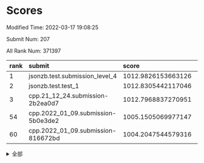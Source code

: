 # Scores

Modified Time: 2022-03-17 19:08:25

Submit Num: 207

All Rank Num: 371397

| rank |               submit               |       score        |       sigma        | pk_num |
| :--- | :--------------------------------- | :----------------- | :----------------- | :----- |
| 1    | jsonzb.test.submission_level_4     | 1012.9826153663126 | 0.8084430659108833 | 7178   |
| 2    | jsonzb.test.test_1                 | 1012.8305442117046 | 0.8187850258325882 | 7178   |
| 3    | cpp.21_12_24.submission-2b2ea0d7   | 1012.7968837270951 | 0.813270586330368  | 7184   |
| 54   | cpp.2022_01_09.submission-5b0e3de2 | 1005.1505069977147 | 0.732706628720206  | 7179   |
| 60   | cpp.2022_01_09.submission-816672bd | 1004.2047544579316 | 0.7084876236896501 | 7174   |


<details>
<summary>全部</summary>

| rank |                 submit                 |       score        |       sigma        | pk_num |
| :--- | :------------------------------------- | :----------------- | :----------------- | :----- |
| 1    | jsonzb.test.submission_level_4         | 1012.9826153663126 | 0.8084430659108833 | 7178   |
| 2    | jsonzb.test.test_1                     | 1012.8305442117046 | 0.8187850258325882 | 7178   |
| 3    | cpp.21_12_24.submission-2b2ea0d7       | 1012.7968837270951 | 0.813270586330368  | 7184   |
| 4    | gobigger.level_3.submission_level_3_28 | 1011.9675128676387 | 0.7687689892294598 | 7178   |
| 5    | gobigger.level_3.submission_level_3_27 | 1011.8954170660076 | 0.7823134615439838 | 7171   |
| 6    | gobigger.level_3.submission_level_3_6  | 1011.6912837311123 | 0.7856357834228769 | 7172   |
| 7    | gobigger.level_3.submission_level_3_33 | 1011.5444865254473 | 0.7684145627853212 | 7178   |
| 8    | gobigger.level_3.submission_level_3_38 | 1011.5385307143677 | 0.7544505176463673 | 7172   |
| 9    | gobigger.level_3.submission_level_3_49 | 1011.3835352769069 | 0.756763704037235  | 7178   |
| 10   | gobigger.level_3.submission_level_3_31 | 1011.3738218226185 | 0.7558847540217973 | 7181   |
| 11   | gobigger.level_3.submission_level_3_2  | 1011.0728579323345 | 0.7646051122020748 | 7178   |
| 12   | gobigger.level_3.submission_level_3_47 | 1010.991167879793  | 0.7678744352891951 | 7174   |
| 13   | gobigger.level_3.submission_level_3_0  | 1010.9812797321803 | 0.7753541877132655 | 7173   |
| 14   | gobigger.level_3.submission_level_3_3  | 1010.6637255739845 | 0.7828829834953424 | 7174   |
| 15   | gobigger.level_3.submission_level_3_39 | 1010.6333235018375 | 0.7436769901028184 | 7179   |
| 16   | gobigger.level_3.submission_level_3_43 | 1010.5922723890941 | 0.7767899746241189 | 7182   |
| 17   | gobigger.level_3.submission_level_3_42 | 1010.5763083311849 | 0.7643237052494594 | 7180   |
| 18   | gobigger.level_3.submission_level_3_35 | 1010.5695497557    | 0.756884335683868  | 7173   |
| 19   | gobigger.level_3.submission_level_3_30 | 1010.5537547091752 | 0.7550358210379676 | 7174   |
| 20   | gobigger.level_3.submission_level_3_5  | 1010.5498112702984 | 0.766428336851021  | 7180   |
| 21   | gobigger.level_3.submission_level_3_22 | 1010.4936623405016 | 0.7519283137568902 | 7174   |
| 22   | gobigger.level_3.submission_level_3_44 | 1010.4406232572425 | 0.7575490858705334 | 7173   |
| 23   | gobigger.level_3.submission_level_3_20 | 1010.398326281394  | 0.7440622133783388 | 7170   |
| 24   | gobigger.level_3.submission_level_3_23 | 1010.3658483731243 | 0.7559661415940473 | 7174   |
| 25   | gobigger.level_3.submission_level_3_10 | 1010.3539317363861 | 0.7629762265007298 | 7182   |
| 26   | gobigger.level_3.submission_level_3_37 | 1010.280207559485  | 0.7677460555234378 | 7178   |
| 27   | gobigger.level_3.submission_level_3_34 | 1010.2791170229135 | 0.7504719412250778 | 7177   |
| 28   | gobigger.level_3.submission_level_3_1  | 1010.2682935582919 | 0.7717293381194327 | 7173   |
| 29   | gobigger.level_3.submission_level_3_36 | 1010.2308772503654 | 0.7576132423504895 | 7183   |
| 30   | gobigger.level_3.submission_level_3_15 | 1010.2055594580374 | 0.7473399183234001 | 7175   |
| 31   | gobigger.level_3.submission_level_3_16 | 1010.0977755439618 | 0.7601401215032523 | 7175   |
| 32   | gobigger.level_3.submission_level_3_13 | 1010.0942260211033 | 0.754967543791531  | 7178   |
| 33   | gobigger.level_3.submission_level_3_24 | 1010.0515732818249 | 0.755505970766227  | 7178   |
| 34   | gobigger.level_3.submission_level_3_29 | 1010.0496838711648 | 0.7386008887476458 | 7175   |
| 35   | gobigger.level_3.submission_level_3_40 | 1010.0417653565702 | 0.7764071238369978 | 7180   |
| 36   | gobigger.level_3.submission_level_3_41 | 1009.9304377117106 | 0.7696479693273257 | 7174   |
| 37   | gobigger.level_3.submission_level_3_26 | 1009.8786856750327 | 0.7867319619649218 | 7175   |
| 38   | gobigger.level_3.submission_level_3_9  | 1009.863625297895  | 0.7740905435935178 | 7179   |
| 39   | gobigger.level_3.submission_level_3_32 | 1009.8268968445092 | 0.755569747586888  | 7169   |
| 40   | gobigger.level_3.submission_level_3_17 | 1009.7863492933683 | 0.7483582579520325 | 7180   |
| 41   | gobigger.level_3.submission_level_3_8  | 1009.7536984851843 | 0.764108248134622  | 7176   |
| 42   | gobigger.level_3.submission_level_3_25 | 1009.7206627964282 | 0.7588806295550802 | 7177   |
| 43   | gobigger.level_3.submission_level_3_46 | 1009.4608062912349 | 0.7675296192761653 | 7178   |
| 44   | gobigger.level_3.submission_level_3_14 | 1009.4419961642508 | 0.7765562063601817 | 7178   |
| 45   | gobigger.level_3.submission_level_3_12 | 1009.4161993472437 | 0.7421597398697669 | 7176   |
| 46   | gobigger.level_3.submission_level_3_45 | 1009.3798538087352 | 0.7574037231380214 | 7178   |
| 47   | gobigger.level_3.submission_level_3_7  | 1009.3391978294416 | 0.7478436964940427 | 7179   |
| 48   | gobigger.level_3.submission_level_3_11 | 1009.1735880708783 | 0.7418011622613575 | 7176   |
| 49   | gobigger.level_3.submission_level_3_19 | 1009.1619753476638 | 0.7570585145648727 | 7174   |
| 50   | gobigger.level_3.submission_level_3_21 | 1008.9170866095759 | 0.7489474509215936 | 7175   |
| 51   | gobigger.level_3.submission_level_3_4  | 1008.483776071072  | 0.7809755466189532 | 7182   |
| 52   | gobigger.level_3.submission_level_3_48 | 1008.2454960499197 | 0.7417289376980563 | 7177   |
| 53   | gobigger.level_3.submission_level_3_18 | 1008.0534391077063 | 0.737904492502273  | 7169   |
| 54   | cpp.2022_01_09.submission-5b0e3de2     | 1005.1505069977147 | 0.732706628720206  | 7179   |
| 55   | gobigger.level_1.submission_level_1_20 | 1004.9246512571273 | 0.7261896244723746 | 7178   |
| 56   | gobigger.level_1.submission_level_1_36 | 1004.7806376876744 | 0.7277309222667062 | 7184   |
| 57   | gobigger.level_1.submission_level_1_28 | 1004.5180962138944 | 0.7108531648347398 | 7178   |
| 58   | gobigger.level_1.submission_level_1_0  | 1004.4099720204412 | 0.7279915248874393 | 7177   |
| 59   | gobigger.level_1.submission_level_1_49 | 1004.3919908514006 | 0.731763459223072  | 7180   |
| 60   | cpp.2022_01_09.submission-816672bd     | 1004.2047544579316 | 0.7084876236896501 | 7174   |
| 61   | gobigger.level_1.submission_level_1_48 | 1004.1836097609093 | 0.7177515572981776 | 7173   |
| 62   | gobigger.level_1.submission_level_1_35 | 1004.1015926721061 | 0.7085263953292245 | 7176   |
| 63   | gobigger.level_1.submission_level_1_46 | 1004.0520368953264 | 0.7239330120562112 | 7178   |
| 64   | gobigger.level_1.submission_level_1_38 | 1004.0146574336242 | 0.7187288876748392 | 7172   |
| 65   | gobigger.level_1.submission_level_1_12 | 1003.9884102329603 | 0.7163499704107165 | 7174   |
| 66   | gobigger.level_1.submission_level_1_14 | 1003.8156930157248 | 0.7188672650928717 | 7174   |
| 67   | gobigger.level_1.submission_level_1_25 | 1003.7995781010428 | 0.7293640721818093 | 7181   |
| 68   | gobigger.level_1.submission_level_1_31 | 1003.796056232028  | 0.7312409817712433 | 7172   |
| 69   | gobigger.level_1.submission_level_1_39 | 1003.7960433329894 | 0.720897247680339  | 7176   |
| 70   | gobigger.level_1.submission_level_1_11 | 1003.7727815758816 | 0.7248180399648166 | 7179   |
| 71   | gobigger.level_1.submission_level_1_3  | 1003.691233735684  | 0.7072603698809712 | 7178   |
| 72   | gobigger.level_1.submission_level_1_13 | 1003.6356248160693 | 0.7271851945109102 | 7173   |
| 73   | gobigger.level_1.submission_level_1_27 | 1003.611409102249  | 0.7157863493103563 | 7177   |
| 74   | gobigger.level_1.submission_level_1_2  | 1003.5916188930431 | 0.7278386667126507 | 7180   |
| 75   | gobigger.level_1.submission_level_1_34 | 1003.5845857362356 | 0.7320399411769317 | 7177   |
| 76   | gobigger.level_1.submission_level_1_16 | 1003.563284032773  | 0.7227652613244855 | 7179   |
| 77   | gobigger.level_1.submission_level_1_29 | 1003.5557753008377 | 0.7178013940919582 | 7182   |
| 78   | gobigger.level_1.submission_level_1_43 | 1003.5179310739776 | 0.7246257325162343 | 7176   |
| 79   | gobigger.level_1.submission_level_1_33 | 1003.5099059654026 | 0.7160686665765899 | 7180   |
| 80   | gobigger.level_1.submission_level_1_42 | 1003.4626699356673 | 0.731509777137109  | 7177   |
| 81   | gobigger.level_1.submission_level_1_15 | 1003.4325809048704 | 0.7165577887330291 | 7184   |
| 82   | gobigger.level_1.submission_level_1_37 | 1003.2916099012612 | 0.7213411512622003 | 7177   |
| 83   | gobigger.level_1.submission_level_1_4  | 1003.2273804288849 | 0.7196136888786554 | 7178   |
| 84   | gobigger.level_1.submission_level_1_1  | 1003.149585127955  | 0.7210850721476234 | 7180   |
| 85   | gobigger.level_1.submission_level_1_40 | 1003.0371857395154 | 0.7163002531089224 | 7180   |
| 86   | gobigger.level_1.submission_level_1_26 | 1002.9902966708835 | 0.7167985976172631 | 7179   |
| 87   | gobigger.level_1.submission_level_1_5  | 1002.9723723659024 | 0.7168462076709744 | 7176   |
| 88   | gobigger.level_1.submission_level_1_8  | 1002.9119499745595 | 0.7059551724928331 | 7177   |
| 89   | gobigger.level_1.submission_level_1_7  | 1002.9009800256073 | 0.7127668295935818 | 7175   |
| 90   | gobigger.level_1.submission_level_1_9  | 1002.8952462221799 | 0.7080585430097224 | 7173   |
| 91   | gobigger.level_1.submission_level_1_17 | 1002.892089331226  | 0.7076891870301723 | 7181   |
| 92   | gobigger.level_1.submission_level_1_23 | 1002.8261472350463 | 0.7148368471590919 | 7173   |
| 93   | gobigger.level_1.submission_level_1_6  | 1002.7991121688815 | 0.7259367813125084 | 7178   |
| 94   | gobigger.level_1.submission_level_1_10 | 1002.7737859268037 | 0.7134953899280378 | 7175   |
| 95   | gobigger.level_1.submission_level_1_21 | 1002.7387724267819 | 0.7102938029006786 | 7182   |
| 96   | gobigger.level_1.submission_level_1_32 | 1002.639305092729  | 0.7007126055489674 | 7172   |
| 97   | gobigger.level_1.submission_level_1_19 | 1002.4998940494165 | 0.7070948543670805 | 7175   |
| 98   | gobigger.level_1.submission_level_1_47 | 1002.446349681219  | 0.7067224181099474 | 7175   |
| 99   | gobigger.level_1.submission_level_1_18 | 1002.4418319118843 | 0.7089288461432268 | 7177   |
| 100  | gobigger.level_1.submission_level_1_44 | 1002.4143417310856 | 0.7190063206054335 | 7178   |
| 101  | gobigger.level_1.submission_level_1_30 | 1002.3248053043696 | 0.7301997308393392 | 7179   |
| 102  | gobigger.level_1.submission_level_1_24 | 1002.3235449324015 | 0.7133099070413262 | 7174   |
| 103  | gobigger.level_1.submission_level_1_45 | 1002.3047660590847 | 0.7192080226714648 | 7175   |
| 104  | gobigger.level_1.submission_level_1_41 | 1001.2868557442725 | 0.7235046943110404 | 7175   |
| 105  | gobigger.level_1.submission_level_1_22 | 1000.837954736359  | 0.7168716430405736 | 7176   |
| 106  | gobigger.random.submission_random_24   | 997.5489855717061  | 0.7042788295219987 | 7177   |
| 107  | gobigger.random.submission_random_47   | 997.2905210947177  | 0.7058388069461818 | 7177   |
| 108  | gobigger.random.submission_random_44   | 997.2329564032087  | 0.7096106511261666 | 7176   |
| 109  | gobigger.random.submission_random_49   | 997.1098287947011  | 0.7192760053574279 | 7176   |
| 110  | gobigger.random.submission_random_19   | 996.9941378811727  | 0.716884523461449  | 7172   |
| 111  | gobigger.random.submission_random_17   | 996.8439989622574  | 0.7140735203768205 | 7178   |
| 112  | gobigger.random.submission_random_43   | 996.8192529654428  | 0.7109394240338601 | 7173   |
| 113  | gobigger.random.submission_random_6    | 996.7867089736048  | 0.7249011688317827 | 7183   |
| 114  | gobigger.random.submission_random_22   | 996.6700437641628  | 0.7110726476598523 | 7176   |
| 115  | gobigger.random.submission_random_16   | 996.5841519681974  | 0.7218167295425887 | 7179   |
| 116  | gobigger.random.submission_random_27   | 996.5624466041065  | 0.7021819136465054 | 7177   |
| 117  | gobigger.random.submission_random_45   | 996.4619428167306  | 0.6985973324754824 | 7179   |
| 118  | gobigger.random.submission_random_0    | 996.2869514076477  | 0.7094793279378202 | 7178   |
| 119  | gobigger.random.submission_random_33   | 996.2749038345129  | 0.716303653185247  | 7181   |
| 120  | gobigger.random.submission_random_4    | 996.263360768018   | 0.705969908779961  | 7177   |
| 121  | gobigger.random.submission_random_23   | 996.2602696200664  | 0.6994207031913783 | 7175   |
| 122  | gobigger.random.submission_random_26   | 996.2536067023514  | 0.7059831628896922 | 7180   |
| 123  | gobigger.random.submission_random_46   | 996.145067595289   | 0.7239375097945955 | 7179   |
| 124  | gobigger.random.submission_random_2    | 996.1231449271928  | 0.7016176425398628 | 7171   |
| 125  | gobigger.random.submission_random_20   | 996.093062380402   | 0.7227773500353739 | 7173   |
| 126  | gobigger.random.submission_random_32   | 996.0683950021978  | 0.6999383365754114 | 7172   |
| 127  | gobigger.random.submission_random_39   | 996.0422209060215  | 0.7012492991269571 | 7174   |
| 128  | gobigger.random.submission_random_21   | 995.9190621623433  | 0.7027754315513854 | 7176   |
| 129  | gobigger.random.submission_random_28   | 995.9129118896329  | 0.7082730985467498 | 7179   |
| 130  | gobigger.random.submission_random_38   | 995.8777318315176  | 0.7099104438996752 | 7177   |
| 131  | gobigger.random.submission_random_35   | 995.8737805099037  | 0.72869858114463   | 7173   |
| 132  | gobigger.random.submission_random_41   | 995.8603539918718  | 0.724067744869572  | 7179   |
| 133  | gobigger.random.submission_random_37   | 995.8490170065119  | 0.7156408330240192 | 7177   |
| 134  | gobigger.random.submission_random_31   | 995.846711990365   | 0.7196804520134156 | 7178   |
| 135  | gobigger.random.submission_random_12   | 995.7807153717316  | 0.7176975386186725 | 7181   |
| 136  | gobigger.random.submission_random_7    | 995.7634175500092  | 0.7149587947542781 | 7176   |
| 137  | gobigger.random.submission_random_1    | 995.7580122467253  | 0.7172244631855916 | 7177   |
| 138  | gobigger.random.submission_random_15   | 995.7564389530264  | 0.6978179076524217 | 7176   |
| 139  | gobigger.random.submission_random_3    | 995.7498591889018  | 0.7240181369392453 | 7177   |
| 140  | gobigger.random.submission_random_9    | 995.7273366755353  | 0.7146463836761182 | 7177   |
| 141  | gobigger.random.submission_random_5    | 995.7167989756995  | 0.7104330323779133 | 7177   |
| 142  | gobigger.random.submission_random_10   | 995.6471715912227  | 0.7088809778639771 | 7177   |
| 143  | gobigger.random.submission_random_48   | 995.5549903195066  | 0.715940383947509  | 7174   |
| 144  | gobigger.random.submission_random_42   | 995.3815288710872  | 0.709240910449566  | 7175   |
| 145  | gobigger.random.submission_random_29   | 995.3519306769884  | 0.6972396138153817 | 7178   |
| 146  | gobigger.random.submission_random_36   | 995.315988968528   | 0.7097021805906389 | 7174   |
| 147  | gobigger.random.submission_random_34   | 995.2665494375716  | 0.7087699159530384 | 7177   |
| 148  | gobigger.random.submission_random_14   | 995.2590328783868  | 0.7176133446404729 | 7182   |
| 149  | gobigger.random.submission_random_30   | 995.1576180579219  | 0.711837600340977  | 7178   |
| 150  | gobigger.random.submission_random_11   | 995.0159138811641  | 0.7239199478030179 | 7176   |
| 151  | gobigger.random.submission_random_18   | 994.9452223348771  | 0.704277800088225  | 7171   |
| 152  | gobigger.random.submission_random_40   | 994.8332815149284  | 0.7331653682343329 | 7175   |
| 153  | gobigger.random.submission_random_25   | 994.7381457903107  | 0.7113932064990085 | 7177   |
| 154  | gobigger.random.submission_random_8    | 994.6337749077576  | 0.7225438592795762 | 7180   |
| 155  | gobigger.random.submission_random_13   | 994.2741128564371  | 0.7209633796474865 | 7178   |
| 156  | gobigger.level_2.submission_level_2_41 | 994.244897548947   | 0.7200091070109609 | 7180   |
| 157  | gobigger.level_2.submission_level_2_12 | 993.8427939399041  | 0.7348595089933382 | 7181   |
| 158  | gobigger.level_2.submission_level_2_9  | 993.5538046065593  | 0.7320188762399129 | 7179   |
| 159  | gobigger.level_2.submission_level_2_42 | 993.540667652086   | 0.7295363223971265 | 7178   |
| 160  | gobigger.level_2.submission_level_2_10 | 993.4347179652226  | 0.7250472360334018 | 7179   |
| 161  | gobigger.level_2.submission_level_2_48 | 993.1516491508662  | 0.74146662826806   | 7175   |
| 162  | gobigger.level_2.submission_level_2_14 | 993.1072090499885  | 0.7286168389958345 | 7176   |
| 163  | gobigger.level_2.submission_level_2_20 | 992.8788401080079  | 0.7449243016167094 | 7171   |
| 164  | gobigger.level_2.submission_level_2_22 | 992.8537685311843  | 0.7455503683395296 | 7175   |
| 165  | gobigger.level_2.submission_level_2_15 | 992.8311007895052  | 0.7360644883556995 | 7178   |
| 166  | gobigger.level_2.submission_level_2_31 | 992.7500539354537  | 0.7323552765282998 | 7177   |
| 167  | gobigger.level_2.submission_level_2_27 | 992.7390533994123  | 0.7431631861171356 | 7176   |
| 168  | gobigger.level_2.submission_level_2_46 | 992.7371869030708  | 0.7615076799749674 | 7177   |
| 169  | gobigger.level_2.submission_level_2_4  | 992.5118592482896  | 0.7302425790865426 | 7178   |
| 170  | gobigger.level_2.submission_level_2_29 | 992.4174639530578  | 0.739380471921495  | 7182   |
| 171  | gobigger.level_2.submission_level_2_35 | 992.4017368998398  | 0.7628058511825786 | 7175   |
| 172  | gobigger.level_2.submission_level_2_32 | 992.3858700777037  | 0.7361339339014036 | 7173   |
| 173  | gobigger.level_2.submission_level_2_0  | 992.3308280849911  | 0.7516490979467318 | 7180   |
| 174  | gobigger.level_2.submission_level_2_18 | 992.2756949315384  | 0.7402053330951276 | 7175   |
| 175  | gobigger.level_2.submission_level_2_30 | 992.2692343315065  | 0.7438889392573027 | 7180   |
| 176  | gobigger.level_2.submission_level_2_43 | 992.1918698089264  | 0.7615870643562981 | 7174   |
| 177  | gobigger.level_2.submission_level_2_19 | 992.1132829772728  | 0.7513735118199999 | 7176   |
| 178  | gobigger.level_2.submission_level_2_5  | 992.1110456463235  | 0.7560232329398175 | 7172   |
| 179  | gobigger.level_2.submission_level_2_38 | 992.0450208874727  | 0.7649557056905499 | 7177   |
| 180  | gobigger.level_2.submission_level_2_45 | 991.888004649366   | 0.7409754175357812 | 7178   |
| 181  | gobigger.level_2.submission_level_2_11 | 991.8385918120977  | 0.7491762584634024 | 7173   |
| 182  | gobigger.level_2.submission_level_2_28 | 991.7314462024168  | 0.7260741396932218 | 7173   |
| 183  | gobigger.level_2.submission_level_2_49 | 991.6834108387368  | 0.7409548238452381 | 7179   |
| 184  | gobigger.level_2.submission_level_2_3  | 991.6520003411819  | 0.7461048854734849 | 7178   |
| 185  | gobigger.level_2.submission_level_2_40 | 991.5988346819834  | 0.7536418833489638 | 7177   |
| 186  | gobigger.level_2.submission_level_2_17 | 991.5924159577063  | 0.7525090179906656 | 7175   |
| 187  | gobigger.level_2.submission_level_2_36 | 991.5813502915585  | 0.7631921004997078 | 7176   |
| 188  | gobigger.level_2.submission_level_2_44 | 991.5562089335618  | 0.7559150010180689 | 7177   |
| 189  | gobigger.level_2.submission_level_2_16 | 991.540123434283   | 0.7689504536611914 | 7176   |
| 190  | gobigger.level_2.submission_level_2_8  | 991.5283867641315  | 0.7491690899061126 | 7175   |
| 191  | gobigger.level_2.submission_level_2_13 | 991.5256389563049  | 0.7480386871348498 | 7180   |
| 192  | gobigger.level_2.submission_level_2_37 | 991.4829548067302  | 0.7500742959769777 | 7175   |
| 193  | gobigger.level_2.submission_level_2_23 | 991.2656746154923  | 0.7458664649931505 | 7178   |
| 194  | gobigger.level_2.submission_level_2_6  | 991.253897804545   | 0.7413672783059971 | 7183   |
| 195  | gobigger.level_2.submission_level_2_39 | 991.1926617267259  | 0.7572344664308017 | 7178   |
| 196  | gobigger.level_2.submission_level_2_47 | 991.1926020941728  | 0.7580357103382795 | 7178   |
| 197  | gobigger.level_2.submission_level_2_2  | 991.0840179423234  | 0.7457612580784647 | 7182   |
| 198  | gobigger.level_2.submission_level_2_7  | 991.0508448800726  | 0.7835180855499098 | 7176   |
| 199  | gobigger.level_2.submission_level_2_24 | 991.0345445562374  | 0.7627213716884045 | 7181   |
| 200  | gobigger.level_2.submission_level_2_1  | 990.7163472848371  | 0.7402085326728063 | 7172   |
| 201  | gobigger.level_2.submission_level_2_34 | 990.6696353953852  | 0.7695847772465828 | 7177   |
| 202  | gobigger.level_2.submission_level_2_21 | 990.5786963616904  | 0.756434731292363  | 7180   |
| 203  | gobigger.level_2.submission_level_2_33 | 990.3933960076884  | 0.7550150523295516 | 7175   |
| 204  | gobigger.level_2.submission_level_2_26 | 989.9206351999782  | 0.7568416476431647 | 7174   |
| 205  | gobigger.level_2.submission_level_2_25 | 989.4267497610571  | 0.770887330174172  | 7174   |
| 206  | gobigger.none.submission_none_1        | 976.7524420338137  | 1.5552810025368982 | 7176   |
| 207  | gobigger.none.submission_none_0        | 976.3696267718598  | 1.3222026379834733 | 7174   |

</details>